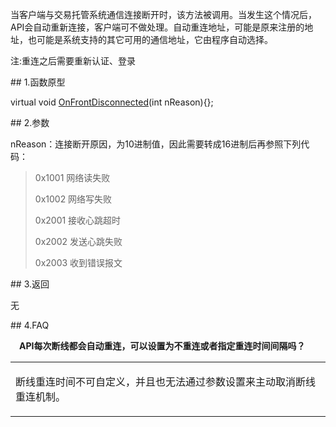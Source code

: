 <p>当客户端与交易托管系统通信连接断开时，该方法被调用。当发生这个情况后，API会自动重新连接，客户端可不做处理。自动重连地址，可能是原来注册的地址，也可能是系统支持的其它可用的通信地址，它由程序自动选择。</p>
<p>注:重连之后需要重新认证、登录</p>
<span class="anchor" id="41200963-2838-4217-a40c-90a5f61690ff"></span>
## 1.函数原型
<p>virtual void <a href="../../../JYJK/CTHOSTFTDCTRADERAPI/ONFRONTDISCONNECTED/">OnFrontDisconnected</a>(int nReason){};</p>
<span class="anchor" id="9931d5b8-eb8b-4661-98e4-34dd2b48ea28"></span>
## 2.参数
<p>nReason：连接断开原因，为10进制值，因此需要转成16进制后再参照下列代码：</p>
<blockquote>
<p>0x1001 网络读失败</p>
<p>0x1002 网络写失败</p>
<p>0x2001 接收心跳超时</p>
<p>0x2002 发送心跳失败</p>
<p>0x2003 收到错误报文</p>
</blockquote>
<span class="anchor" id="27cf0a87-e929-4bad-9ad9-f9c69763016b"></span>
## 3.返回
<p>无</p>
<span class="anchor" id="8b3abbd8-5978-4e4e-b9bd-32ed16975065"></span>
## 4.FAQ
<p><div class="region_i"><p class="region_header" id="region_header_1" style="padding-left: 1em;font-weight : bold;text-indent: 0px;text-align: left;">API每次断线都会自动重连，可以设置为不重连或者指定重连时间间隔吗？</p><div class="region_panel" id="region_panel_1" style="display:block;"><table><tr><td>
<p>断线重连时间不可自定义，并且也无法通过参数设置来主动取消断线重连机制。</p>
</td></tr></table>
</div><p class="region_tail" id="region_tail_1" style="border-top-color:transparent;border-bottom-width:0;"></p></div></p>
